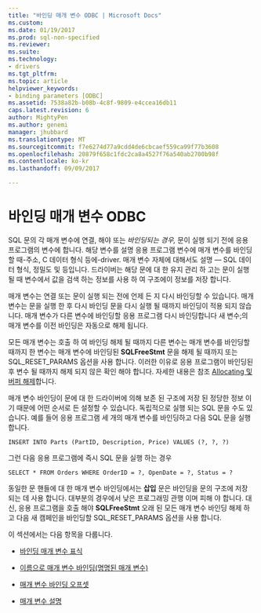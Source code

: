 ```yaml
---
title: "바인딩 매개 변수 ODBC | Microsoft Docs"
ms.custom: 
ms.date: 01/19/2017
ms.prod: sql-non-specified
ms.reviewer: 
ms.suite: 
ms.technology:
- drivers
ms.tgt_pltfrm: 
ms.topic: article
helpviewer_keywords:
- binding parameters [ODBC]
ms.assetid: 7538a82b-b08b-4c8f-9809-e4ccea16db11
caps.latest.revision: 6
author: MightyPen
ms.author: genemi
manager: jhubbard
ms.translationtype: MT
ms.sourcegitcommit: f7e6274d77a9cdd4de6cbcaef559ca99f77b3608
ms.openlocfilehash: 20879f658c1fdc2ca8a4527f76a540ab2700b98f
ms.contentlocale: ko-kr
ms.lasthandoff: 09/09/2017

---
```

# <a name="binding-parameters-odbc"></a>바인딩 매개 변수 ODBC
SQL 문의 각 매개 변수에 연결, 해야 또는 *바인딩되는 경우,* 문이 실행 되기 전에 응용 프로그램의 변수에 합니다. 해당 변수를 설명 응용 프로그램 변수에 매개 변수를 바인딩할 때-주소, C 데이터 형식 등에-driver. 매개 변수 자체에 대해서도 설명 — SQL 데이터 형식, 정밀도 및 등입니다. 드라이버는 해당 문에 대 한 유지 관리 하 고는 문이 실행 될 때 변수에서 값을 검색 하는 정보를 사용 하 여 구조에이 정보를 저장 합니다.  
  
 매개 변수는 연결 또는 문이 실행 되는 전에 언제 든 지 다시 바인딩할 수 있습니다. 매개 변수는 문을 실행 한 후 다시 바인딩 문을 다시 실행 될 때까지 바인딩이 적용 되지 않습니다. 매개 변수가 다른 변수에 바인딩할 응용 프로그램 다시 바인딩합니다 새 변수;의 매개 변수를 이전 바인딩은 자동으로 해제 됩니다.  
  
 모든 매개 변수는 호출 하 여 바인딩 해제 될 때까지 다른 변수는 매개 변수를 바인딩할 때까지 한 변수는 매개 변수에 바인딩된 **SQLFreeStmt** 문을 해제 될 때까지 또는 SQL_RESET_PARAMS 옵션을 사용 합니다. 이러한 이유로 응용 프로그램이 바인딩된 후 변수 될 때까지 해제 되지 않은 확인 해야 합니다. 자세한 내용은 참조 [Allocating 및 버퍼 해제](../../../odbc/reference/develop-app/allocating-and-freeing-buffers.md)합니다.  
  
 매개 변수 바인딩이 문에 대 한 드라이버에 의해 보존 된 구조에 저장 된 정당한 정보 이기 때문에 어떤 순서로 든 설정할 수 있습니다. 독립적으로 실행 되는 SQL 문을 수도 있습니다. 예를 들어 응용 프로그램 세 개의 매개 변수를 바인딩하고 다음 SQL 문을 실행 합니다.  
  
```  
INSERT INTO Parts (PartID, Description, Price) VALUES (?, ?, ?)  
```  
  
 그런 다음 응용 프로그램에 즉시 SQL 문을 실행 하는 경우  
  
```  
SELECT * FROM Orders WHERE OrderID = ?, OpenDate = ?, Status = ?  
```  
  
 동일한 문 핸들에 대 한 매개 변수 바인딩에서는 **삽입** 문은 바인딩을 문의 구조에 저장 되는 데 사용 합니다. 대부분의 경우에서 낮은 프로그래밍 관행 이며 피해 야 합니다. 대신, 응용 프로그램을 호출 해야 **SQLFreeStmt** 오래 된 모든 매개 변수 바인딩 해제 하 고 다음 새 캠페인을 바인딩할 SQL_RESET_PARAMS 옵션을 사용 합니다.  
  
 이 섹션에서는 다음 항목을 다룹니다.  
  
-   [바인딩 매개 변수 표식](../../../odbc/reference/develop-app/binding-parameter-markers.md)  
  
-   [이름으로 매개 변수 바인딩(명명된 매개 변수)](../../../odbc/reference/develop-app/binding-parameters-by-name-named-parameters.md)  
  
-   [매개 변수 바인딩 오프셋](../../../odbc/reference/develop-app/parameter-binding-offsets.md)  
  
-   [매개 변수 설명](../../../odbc/reference/develop-app/describing-parameters.md)
